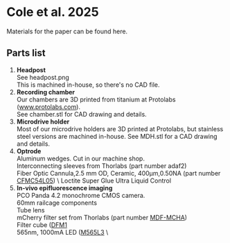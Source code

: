 # Cole et al. 2025
Materials for the paper can be found here. 

## Parts list
1. **Headpost** \
   See headpost.png \
   This is machined in-house, so there's no CAD file.
3. **Recording chamber** \
   Our chambers are 3D printed from titanium at Protolabs (www.protolabs.com). \
   See chamber.stl for CAD drawing and details. 
4. **Microdrive holder** \
   Most of our microdrive holders are 3D printed at Protolabs, but stainless steel versions are machined in-house. See MDH.stl for a CAD drawing and details.
5. **Optrode** \
   Aluminum wedges. Cut in our machine shop. \
   Interconnecting sleeves from Thorlabs (part number adaf2) \
   Fiber Optic Cannula,2.5 mm OD, Ceramic, 400µm,0.50NA (part number [CFMC54L05](https://www.thorlabs.com/search/thorsearch.cfm?search=CFMC54L05)) \ 
   Loctite Super Glue Ultra Liquid Control 
6. **In-vivo epifluorescence imaging** \
   PCO Panda 4.2 monochrome CMOS camera. \
   60mm railcage components \
   Tube lens \
   mCherry filter set from Thorlabs (part number [MDF-MCHA](https://www.thorlabs.com/thorproduct.cfm?partnumber=MDF-MCHA)) \
   Filter cube ([DFM1](https://www.thorlabs.com/thorproduct.cfm?partnumber=DFM1) \
   565nm, 1000mA LED ([M565L3](https://www.thorlabs.com/thorproduct.cfm?partnumber=M565L3) \
   
   
   
   
   
